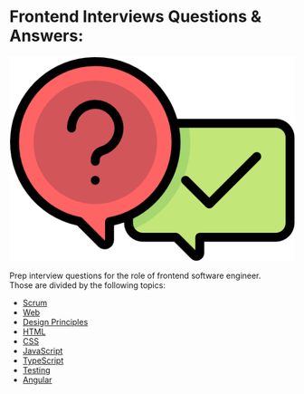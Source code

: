 # Frontend Interviews Questions & Answers:

<link href="./ASSETS/STYLES.css" rel="stylesheet"></link>
<img src="./ASSETS/Q&A.png" alt="Questions and Answers Logo" class="logo"></img>

Prep interview questions for the role of frontend software engineer.  
Those are divided by the following topics:

- [Scrum](SCRUM.md)
- [Web](WEB.md)
- [Design Principles](DESIGN-PRINCIPLES.md)
- [HTML](HTML.md)
- [CSS](CSS.md)
- [JavaScript](JS.md)
- [TypeScript](TS.md)
- [Testing](TESTING.md)
- [Angular](ANGULAR.md)
